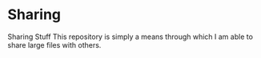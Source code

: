 # Sharing
Sharing Stuff
This repository is simply a means through which I am able to share large files with others.
